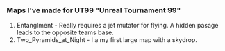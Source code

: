 ### Maps I've made for UT99 "Unreal Tournament 99"
1. Entanglment - Really requires a jet mutator for flying.  A hidden pasage leads to the opposite teams base.
2. Two_Pyramids_at_Night - I a my first large map with a skydrop.  
